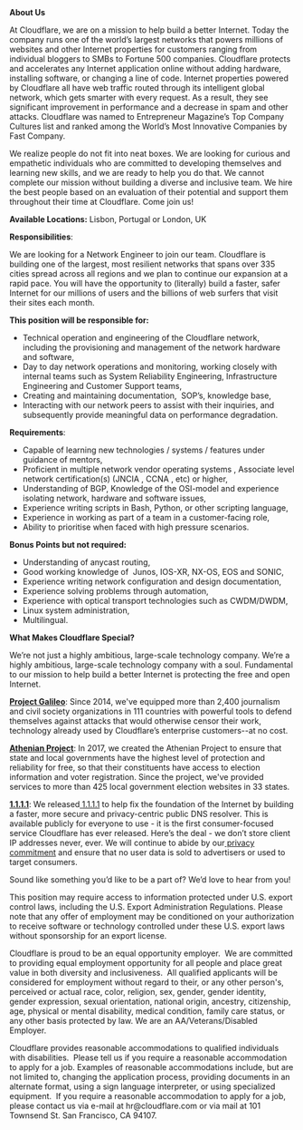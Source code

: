 <div class="content-intro">
	<div><strong>About Us</strong></div>
	<div>
		<p>At Cloudflare, we are on a mission to help build a better Internet. Today the company runs one of the world’s largest networks that powers millions of websites and other Internet properties for customers ranging from individual bloggers to SMBs to Fortune 500 companies. Cloudflare protects and accelerates any Internet application online without adding hardware, installing software, or changing a line of code. Internet properties powered by Cloudflare all have web traffic routed through its intelligent global network, which gets smarter with every request. As a result, they see significant improvement in performance and a decrease in spam and other attacks. Cloudflare was named to Entrepreneur Magazine’s Top Company Cultures list and ranked among the World’s Most Innovative Companies by Fast Company.&nbsp;</p>
		<p><span style="font-weight: 400;">We realize people do not fit into neat boxes. We are looking for curious and empathetic individuals who are committed to developing themselves and learning new skills, and we are ready to help you do that. We cannot complete our mission without building a diverse and inclusive team. We hire the best people based on an evaluation of their potential and support them throughout their time at Cloudflare. Come join us!&nbsp;</span></p>
	</div>
</div>
<p><strong>Available Locations:</strong> Lisbon, Portugal or London, UK</p>
<p><strong>Responsibilities</strong>:</p>
<p>We are looking for a Network Engineer to join our team. Cloudflare is building one of the largest, most resilient networks that spans over 335 cities spread across all regions and we plan to continue our expansion at a rapid pace. You will have the opportunity to (literally) build a faster, safer Internet for our millions of users and the billions of web surfers that visit their sites each month.</p>
<p><strong>This position will be responsible for:&nbsp;</strong></p>
<ul>
	<li>Technical operation and engineering of the Cloudflare network, including the provisioning and management of the network hardware and software,</li>
	<li>Day to day network operations and monitoring, working closely with internal teams such as System Reliability Engineering, Infrastructure Engineering and Customer Support teams,</li>
	<li>Creating and maintaining documentation,&nbsp; SOP’s, knowledge base,</li>
	<li>Interacting with our network peers to assist with their inquiries, and subsequently provide meaningful data on performance degradation.</li>
</ul>
<p><strong>Requirements</strong>:</p>
<ul>
	<li>Capable of learning new technologies / systems / features under guidance of mentors,</li>
	<li>Proficient in multiple network vendor operating systems , Associate level network certification(s) (JNCIA , CCNA , etc) or higher,</li>
	<li>Understanding of BGP, Knowledge of the OSI-model and experience isolating network, hardware and software issues,</li>
	<li>Experience writing scripts in Bash, Python, or other scripting language,</li>
	<li>Experience in working as part of a team in a customer-facing role,</li>
	<li>Ability to prioritise when faced with high pressure scenarios.</li>
</ul>
<p><strong>Bonus Points but not required:</strong></p>
<ul>
	<li>Understanding of anycast routing,</li>
	<li>Good working knowledge of&nbsp; Junos, IOS-XR, NX-OS, EOS and SONIC,</li>
	<li>Experience writing network configuration and design documentation,</li>
	<li>Experience solving problems through automation,</li>
	<li>Experience with optical transport technologies such as CWDM/DWDM,</li>
	<li>Linux system administration,</li>
	<li>Multilingual.</li>
</ul>
<div class="content-conclusion">
	<p><strong>What Makes Cloudflare Special?</strong></p>
	<p><span style="font-weight: 400;">We’re not just a highly ambitious, large-scale technology company. We’re a highly ambitious, large-scale technology company with a soul. Fundamental to our mission to help build a better Internet is protecting the free and open Internet.</span></p>
	<p><a href="https://blog.cloudflare.com/protecting-free-expression-online/"><strong>Project Galileo</strong></a><span style="font-weight: 400;">: Since 2014, we've equipped more than 2,400 journalism and civil society organizations in 111 countries with powerful tools to defend themselves against attacks that would otherwise censor their work, technology already used by Cloudflare’s enterprise customers--at no cost.</span></p>
	<p><strong><a href="https://www.cloudflare.com/athenian/">Athenian Project</a></strong><span style="font-weight: 400;">: In 2017, we created the Athenian Project to ensure that state and local governments have the highest level of protection and reliability for free, so that their constituents have access to election information and voter registration. Since the project, we've provided services to more than 425 local government election websites in 33 states.</span></p>
	<p><a href="https://1.1.1.1/"><strong>1.1.1.1</strong></a><span style="font-weight: 400;">: We released</span><a href="https://1.1.1.1/"> <span style="font-weight: 400;">1.1.1.1</span></a><span style="font-weight: 400;"> to help fix the foundation of the Internet by building a faster, more secure and privacy-centric public DNS resolver. This is available publicly for everyone to use - it is the first consumer-focused service Cloudflare has ever released. Here’s the deal - we don’t store client IP addresses never, ever. We will continue to abide by our</span><a href="https://developers.cloudflare.com/1.1.1.1/privacy/public-dns-resolver"> privacy commitment</a><span style="font-weight: 400;"> and ensure that no user data is sold to advertisers or used to target consumers.</span></p>
	<p><span style="font-weight: 400;">Sound like something you’d like to be a part of? We’d love to hear from you!</span></p>
	<p><span style="font-weight: 400;">This position may require access to information protected under U.S. export control laws, including the U.S. Export Administration Regulations. Please note that any offer of employment may be conditioned on your authorization to receive software or technology controlled under these U.S. export laws without sponsorship for an export license.</span></p>
	<p><span style="font-weight: 400;">Cloudflare is proud to be an equal opportunity employer. &nbsp;We are committed to providing equal employment opportunity for all people and place great value in both diversity and inclusiveness. &nbsp;All qualified applicants will be considered for employment without regard to their, or any other person's, perceived or actual</span> <span style="font-weight: 400;">race, color, religion, sex, gender, gender identity, gender expression, sexual orientation, national origin, ancestry, citizenship, age, physical or mental disability, medical condition, family care status, or any other basis protected by law. </span><span style="font-weight: 400;">We are an AA/Veterans/Disabled Employer.</span></p>
	<p><span style="font-weight: 400;">Cloudflare provides reasonable accommodations to qualified individuals with disabilities. &nbsp;Please tell us if you require a reasonable accommodation to apply for a job. Examples of reasonable accommodations include, but are not limited to, changing the application process, providing documents in an alternate format, using a sign language interpreter, or using specialized equipment. &nbsp;If you require a reasonable accommodation to apply for a job, please contact us via e-mail at </span><span style="font-weight: 400;">hr@cloudflare.com</span><span style="font-weight: 400;"> or via mail at 101 Townsend St. San Francisco, CA 94107.</span></p>
</div>